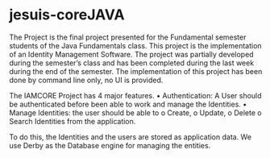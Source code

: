 # jesuis-coreJAVA
The Project is the final project presented for the Fundamental semester students of the Java Fundamentals class.
This project is the implementation of an Identity Management Software. The project was partially developed during the semester’s class and has been completed during the last week during the end of the semester.
The implementation of this project has been done by command line only, no UI is provided.

The IAMCORE Project has 4 major features.
•	Authentication: A User should be authenticated before been able to work and manage the Identities.
•	Manage Identities: the user should be able to 
o	Create, 
o	Update,
o	Delete
o	Search Identities from the application.

To do this, the Identities and the users are stored as application data. We use Derby as the Database engine for managing the entities.


